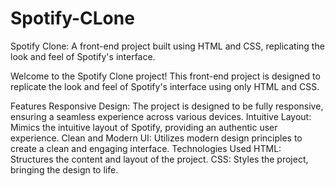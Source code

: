 # Spotify-CLone
Spotify Clone: A front-end project built using HTML and CSS, replicating the look and feel of Spotify's interface.

Welcome to the Spotify Clone project! This front-end project is designed to replicate the look and feel of Spotify's interface using only HTML and CSS.

Features
Responsive Design: The project is designed to be fully responsive, ensuring a seamless experience across various devices.
Intuitive Layout: Mimics the intuitive layout of Spotify, providing an authentic user experience.
Clean and Modern UI: Utilizes modern design principles to create a clean and engaging interface.
Technologies Used
HTML: Structures the content and layout of the project.
CSS: Styles the project, bringing the design to life.
